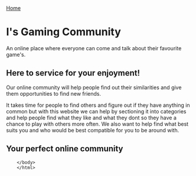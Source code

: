 <!DOCTYPE html>
<html>
<head>
<link type="text/css" rel="stylesheet" href="mystyle.css" media="screen">
</head>
<body>
  <nav
  <ul>
  <a href="#home">Home</a>
  </ul>
    </nav>
    <div class="review">
    <h1>I's Gaming Community</h1>
      <main id="overview">
      <p id"alert">An online place where everyone can come and talk about their favourite game's.</p>
        </main>
          </div>
       <div class-"review">
        <h2>Here to service for your enjoyment!</h2>
       <p>Our online community will help people find out their similarities and give them opportunities to find new friends.</p>
       <p class="summary"> It takes time for people to find others and figure out if they have anything in common but with this website we can help by sectioning it into categories and help people find what they like and what they dont so they have a chance to play with others more often. We also want to help find what best suits you and who would be best compatible for you to be around with.</p>
        <h2>Your perfect online community</h2>
        </div>
        
        </body>
        </html>
